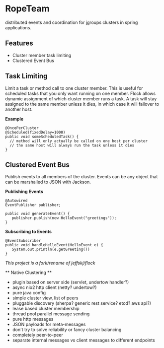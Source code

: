 RopeTeam
========

distributed events and coordination for jgroups clusters in spring applications.

Features
--------
  * Cluster member task limiting
  * Clustered Event Bus
  
Task Limiting
-------------

Limit a task or method call to one cluster member. This is useful for scheduled tasks that you 
only want running on one member. Flock allows dynamic assignment of which cluster member runs a task. 
A task will stay assigned to the same member unless it dies, in which case it will failover to another host.  

**Example**

    @OncePerCluster
    @Scheduled(fixedDelay=1000)
    public void someScheduledTask() {
      // method will only actually be called on one host per cluster
      // the same host will always run the task unless it dies 
    }

Clustered Event Bus
-------------------

Publish events to all members of the cluster. Events can be any object that can be marshalled to JSON with Jackson.

**Publishing Events**
    
    @Autowired
    EventPublisher publisher;
    
    public void generateEvent() {
       publisher.publish(new HelloEvent("greetings"));
    }
    
**Subscribing to Events**

    @EventSubscriber
    public void handleHelloEvent(HelloEvent e) {
       System.out.println(e.getGreeting())
    }

*This project is a fork/rename of jeffskj/flock*


** Native Clustering **

  * plugin based on server side (servlet, undertow handler?)
  * async nio2 http client (netty? undertow?)
  * pure java config
  * simple cluster view, list of peers
  * pluggable discovery (sherpa? generic rest service? etcd? aws api?)
  * lease based cluster membership
  * thread pool parallel message sending
  * pure http messages
  * JSON payloads for meta-messages
  * don't try to solve reliability or fancy cluster balancing
  * completely peer-to-peer
  * separate internal messages vs client messages to different endpoints